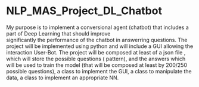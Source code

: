 # NLP_MAS_Project_DL_Chatbot

My purpose is to implement a  conversional agent (chatbot) that includes a part of Deep Learning that should improve  
significantly the performance of  the chatbot in  answerring questions. The project will be implemented using python and
will include a GUI allowing the interaction User-Bot. 
The project will be composed at least of a json file ,  which will store the possible questions ( pattern), and the answers 
which will be used to train the model (that will be composed at least by 200/250 possible questions), a class to implement 
the GUI, a class to manipulate the data, a class to implement an appropriate NN.
